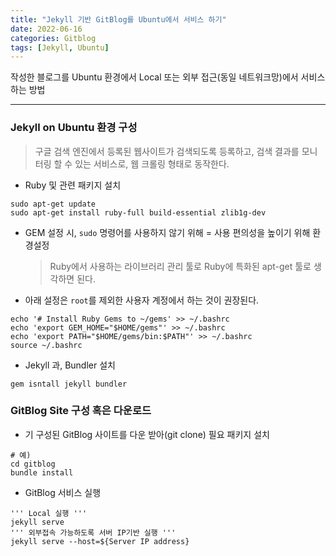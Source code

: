 ```yaml
---
title: "Jekyll 기반 GitBlog를 Ubuntu에서 서비스 하기"
date: 2022-06-16
categories: Gitblog
tags: [Jekyll, Ubuntu]
---
```


작성한 블로그를 Ubuntu 환경에서 Local 또는 외부 접근(동일 네트워크망)에서 서비스 하는 방법

------

### Jekyll on Ubuntu 환경 구성 

> 구글 검색 엔진에서 등록된 웹사이트가 검색되도록 등록하고, 검색 결과를 모니터링 할 수 있는 서비스로, 웹 크롤링 형태로 동작한다.  

- Ruby 및 관련 패키지 설치  

```shell
sudo apt-get update
sudo apt-get install ruby-full build-essential zlib1g-dev
```  

- GEM 설정 시, `sudo` 명령어를 사용하지 않기 위해 = 사용 편의성을 높이기 위해 환경설정
  > Ruby에서 사용하는 라이브러리 관리 툴로 Ruby에 특화된 apt-get 툴로 생각하면 된다.  
- 아래 설정은 `root`를 제외한 사용자 계정에서 하는 것이 권장된다.
```shell
echo '# Install Ruby Gems to ~/gems' >> ~/.bashrc
echo 'export GEM_HOME="$HOME/gems"' >> ~/.bashrc
echo 'export PATH="$HOME/gems/bin:$PATH"' >> ~/.bashrc
source ~/.bashrc
```  

- Jekyll 과, Bundler 설치
```shell
gem isntall jekyll bundler
```

### GitBlog Site 구성 혹은 다운로드  

- 기 구성된 GitBlog 사이트를 다운 받아(git clone) 필요 패키지 설치

```shell
# 예)
cd gitblog
bundle install
```  
- GitBlog 서비스 실행
```shell
''' Local 실행 '''
jekyll serve
''' 외부접속 가능하도록 서버 IP기반 실행 '''
jekyll serve --host=${Server IP address}
```